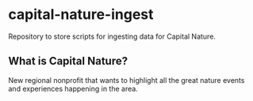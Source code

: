 # capital-nature-ingest

Repository to store scripts for ingesting data for Capital Nature.

## What is Capital Nature?

New regional nonprofit that wants to highlight all the great nature events and experiences happening in the area.

